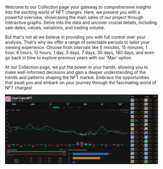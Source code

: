 Welcome to our Collection page your gateway to comprehensive insights into the exciting world of NFT charges. Here, we present you with a powerful overview, showcasing the main sales of our project through interactive graphs. Delve into the data and uncover crucial details, including sale dates, values, variations, and trading volume.

But that's not all we believe in providing you with full control over your analysis. That's why we offer a range of selectable periods to tailor your viewing experience. Choose from intervals like 5 minutes, 15 minutes, 1 hour, 6 hours, 12 hours, 1 day, 3 days, 7 days, 30 days, 180 days, and even go back in time to explore previous years with our 'Max' option.

At our Collection page, we put the power in your hands, allowing you to make well-informed decisions and gain a deeper understanding of the trends and patterns shaping the NFT market. Embrace the opportunities that await you and embark on your journey through the fascinating world of NFT charges!

![collection_inf](collection_page.png)

